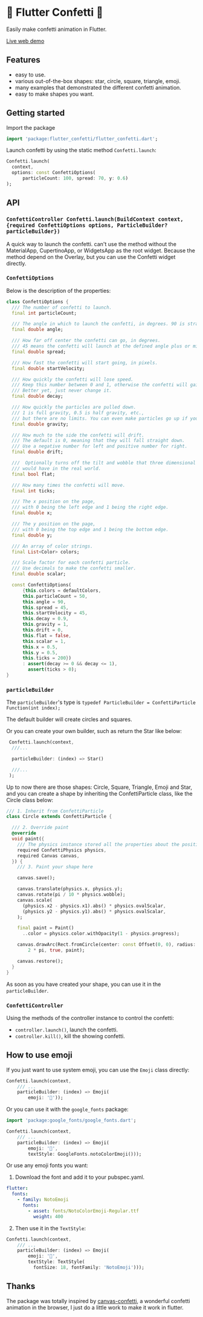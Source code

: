 # 🎉 Flutter Confetti 🎉

Easily make confetti animation in Flutter.

[Live web demo](https://cj0x39e.github.io/flutter_confetti/)

## Features

- easy to use.
- various out-of-the-box shapes: star, circle, square, triangle, emoji.
- many examples that demonstrated the different confetti animation.
- easy to make shapes you want.

## Getting started

Import the package

```dart
import 'package:flutter_confetti/flutter_confetti.dart';
```

Launch confetti by using the static method `Confetti.launch`:

```dart
Confetti.launch(
  context,
  options: const ConfettiOptions(
      particleCount: 100, spread: 70, y: 0.6)
);
```

## API

### `ConfettiController Confetti.launch(BuildContext context, {required ConfettiOptions options, ParticleBuilder? particleBuilder})`

A quick way to launch the confetti. can't use the method without the MaterialApp, CupertinoApp, or WidgetsApp as the root widget. Because the method depend on the Overlay, but you can use the Confetti widget directly.

### `ConfettiOptions`

Below is the description of the properties:

```dart
class ConfettiOptions {
  /// The number of confetti to launch.
  final int particleCount;

  /// The angle in which to launch the confetti, in degrees. 90 is straight up.
  final double angle;

  /// How far off center the confetti can go, in degrees.
  /// 45 means the confetti will launch at the defined angle plus or minus 22.5 degrees.
  final double spread;

  /// How fast the confetti will start going, in pixels.
  final double startVelocity;

  /// How quickly the confetti will lose speed.
  /// Keep this number between 0 and 1, otherwise the confetti will gain speed.
  /// Better yet, just never change it.
  final double decay;

  /// How quickly the particles are pulled down.
  /// 1 is full gravity, 0.5 is half gravity, etc.,
  /// but there are no limits. You can even make particles go up if you'd like.
  final double gravity;

  /// How much to the side the confetti will drift.
  /// The default is 0, meaning that they will fall straight down.
  /// Use a negative number for left and positive number for right.
  final double drift;

  ///  Optionally turns off the tilt and wobble that three dimensional confetti
  /// would have in the real world.
  final bool flat;

  /// How many times the confetti will move.
  final int ticks;

  /// The x position on the page,
  /// with 0 being the left edge and 1 being the right edge.
  final double x;

  /// The y position on the page,
  /// with 0 being the top edge and 1 being the bottom edge.
  final double y;

  /// An array of color strings.
  final List<Color> colors;

  /// Scale factor for each confetti particle.
  /// Use decimals to make the confetti smaller.
  final double scalar;

  const ConfettiOptions(
      {this.colors = defaultColors,
      this.particleCount = 50,
      this.angle = 90,
      this.spread = 45,
      this.startVelocity = 45,
      this.decay = 0.9,
      this.gravity = 1,
      this.drift = 0,
      this.flat = false,
      this.scalar = 1,
      this.x = 0.5,
      this.y = 0.5,
      this.ticks = 200})
      : assert(decay >= 0 && decay <= 1),
        assert(ticks > 0);
}
```

### `particleBuilder`

The `particleBuilder`'s type is `typedef ParticleBuilder = ConfettiParticle Function(int index);`

The default builder will create circles and squares.

Or you can create your own builder, such as return the Star like below:

```dart
 Confetti.launch(context,
  ///...

  particleBuilder: (index) => Star()

  ///...
 );
```

Up to now there are those shapes: Circle, Square, Triangle, Emoji and Star, and you can create a shape by inheriting the ConfettiParticle class, like the Circle class below:

```dart
/// 1. Inherit from ConfettiParticle
class Circle extends ConfettiParticle {

  /// 2. Override paint
  @override
  void paint({
    /// The physics instance stored all the properties about the position, color, and so on of the particle.
    required ConfettiPhysics physics,
    required Canvas canvas,
  }) {
    /// 3. Paint your shape here

    canvas.save();

    canvas.translate(physics.x, physics.y);
    canvas.rotate(pi / 10 * physics.wobble);
    canvas.scale(
      (physics.x2 - physics.x1).abs() * physics.ovalScalar,
      (physics.y2 - physics.y1).abs() * physics.ovalScalar,
    );

    final paint = Paint()
      ..color = physics.color.withOpacity(1 - physics.progress);

    canvas.drawArc(Rect.fromCircle(center: const Offset(0, 0), radius: 1), 0,
        2 * pi, true, paint);

    canvas.restore();
  }
}
```

As soon as you have created your shape, you can use it in the `particleBuilder`.

### `ConfettiController`

Using the methods of the controller instance to control the confetti:

- `controller.launch()`, launch the confetti.
- `controller.kill()`, kill the showing confetti.

## How to use emoji

If you just want to use system emoji, you can use the `Emoji` class directly:

```dart
Confetti.launch(context,
    /// ...
    particleBuilder: (index) => Emoji(
        emoji: '🍄'));
```

Or you can use it with the `google_fonts` package:

```dart
import 'package:google_fonts/google_fonts.dart';

Confetti.launch(context,
    /// ...
    particleBuilder: (index) => Emoji(
        emoji: '🍄',
        textStyle: GoogleFonts.notoColorEmoji()));
```

Or use any emoji fonts you want:

1. Download the font and add it to your pubspec.yaml.

```yaml
flutter:
  fonts:
    - family: NotoEmoji
      fonts:
        - asset: fonts/NotoColorEmoji-Regular.ttf
          weight: 400
```

2. Then use it in the `TextStyle`:

```dart
Confetti.launch(context,
    /// ...
    particleBuilder: (index) => Emoji(
        emoji: '🍄',
        textStyle: TextStyle(
          fontSize: 18, fontFamily: 'NotoEmoji')));
```

## Thanks

The package was totally inspired by [canvas-confetti](https://github.com/catdad/canvas-confetti), a wonderful confetti animation in the browser,
I just do a little work to make it work in flutter.
